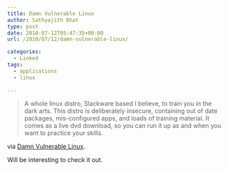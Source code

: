 ```yaml
---
title: Damn Vulnerable Linux
author: Sathyajith Bhat
type: post
date: 2010-07-12T05:47:35+00:00
url: /2010/07/12/damn-vulnerable-linux/

categories:
  - Linked
tags:
  - applications
  - linux
  
---
```

> A whole linux distro, Slackware based I believe, to train you in the dark arts. This distro is deliberately insecure, containing out of date packages, mis-configured apps, and loads of training material. It comes as a live dvd download, so you can run it up as and when you want to practice your skills.

via <a href="https://www.damnvulnerablelinux.org/" target="_blank">Damn Vulnerable Linux</a>.

Will be interesting to check it out.